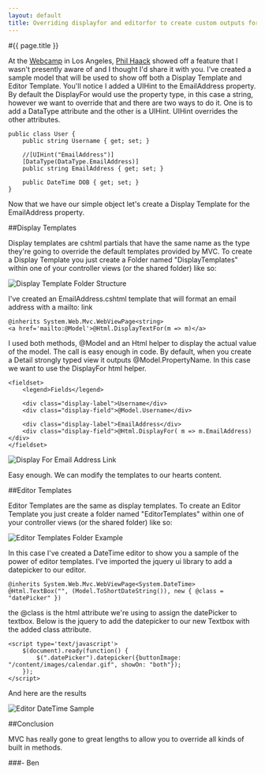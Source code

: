 ```yaml
---
layout: default
title: Overriding displayfor and editorfor to create custom outputs for mvc
---
```

#{{ page.title }}

At the <a href='http://www.webcamps.ms'>Webcamp</a> in Los Angeles, <a href='http://www.haacked.com'>Phil Haack</a> showed off a feature that I wasn't presently aware of and I thought I'd share it with you. I've created a sample model that will be used to show off both a Display Template and Editor Template. You'll notice I added a UIHint to the EmailAddress property. By default the DisplayFor would use the property type, in this case a string, however we want to override that and there are two ways to do it. One is to add a DataType attribute and the other is a UIHint. UIHint overrides the other attributes.

    public class User {
        public string Username { get; set; }

        //[UIHint("EmailAddress")]
        [DataType(DataType.EmailAddress)]
        public string EmailAddress { get; set; }

        public DateTime DOB { get; set; }
    }


Now that we have our simple object let's create a Display Template for the EmailAddress property.

##Display Templates

Display templates are cshtml partials that have the same name as the type they're going to override the default templates provided by MVC. To create a Display Template you just create a Folder named "DisplayTemplates" within one of your controller views (or the shared folder) like so:

<img src="http://aws.buildstarted.com/displaytemplatesfolders.png" alt="Display Template Folder Structure" title="Display Templates Folder Structure" />

I've created an EmailAddress.cshtml template that will format an email address with a mailto: link

    @inherits System.Web.Mvc.WebViewPage<string>
    <a href='mailto:@Model'>@Html.DisplayTextFor(m => m)</a>


I used both methods, @Model and an Html helper to display the actual value of the model. The call is easy enough in code. By default, when you create a Detail strongly typed view it outputs @Model.PropertyName. In this case we want to use the DisplayFor html helper.

    <fieldset>
        <legend>Fields</legend>

        <div class="display-label">Username</div>
        <div class="display-field">@Model.Username</div>

        <div class="display-label">EmailAddress</div>
        <div class="display-field">@Html.DisplayFor( m => m.EmailAddress)</div>
    </fieldset>


<img src="http://aws.buildstarted.com/displaytemplatemailtoemail.png" alt="Display For Email Address Link" title="Display For Email Address Link" />

Easy enough. We can modify the templates to our hearts content. 

##Editor Templates

Editor Templates are the same as display templates. To create an Editor Template you just create a folder named "EditorTemplates" within one of your controller views (or the shared folder) like so:

<img src="http://aws.buildstarted.com/editortemplatefolders.png" alt="Editor Templates Folder Example" title="Editor Templates Folder Example" />

In this case I've created a DateTime editor to show you a sample of the power of editor templates. I've imported the jquery ui library to add a datepicker to our editor.

    @inherits System.Web.Mvc.WebViewPage<System.DateTime>
    @Html.TextBox("", (Model.ToShortDateString()), new { @class = "datePicker" })


the @class is the html attribute we're using to assign the datePicker to textbox. Below is the jquery to add the datepicker to our new Textbox with the added class attribute.

    <script type='text/javascript'>
        $(document).ready(function() {
            $(".datePicker").datepicker({buttonImage: "/content/images/calendar.gif", showOn: "both"});
        });
    </script>

And here are the results

<img src="http://aws.buildstarted.com/editortemplatedatetimeeditor.png" alt="Editor DateTime Sample" title="Editor DateTime Template Example" />

##Conclusion

MVC has really gone to great lengths to allow you to override all kinds of built in methods.

###- Ben